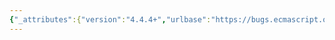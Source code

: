 ```yaml
---
{"_attributes":{"version":"4.4.4+","urlbase":"https://bugs.ecmascript.org/","maintainer":"dherman@mozilla.com"},"bug":{"bug_id":1129,"creation_ts":"2012-12-14 06:57:00 -0800","short_desc":"More invalid tests for Annex B properties","delta_ts":"2013-06-07 04:38:55 -0700","product":"Test262","component":"ECMA-262 Tests","version":"unspecified","rep_platform":"All","op_sys":"All","bug_status":"RESOLVED","resolution":"FIXED","priority":"Normal","bug_severity":"enhancement","everconfirmed":true,"reporter":{"uid":"andrebargull","name":"André Bargull"},"assigned_to":{"uid":"brbaker","name":"Brent Baker"},"cc":["brbaker","trbaker"],"long_desc":[{"commentid":3010,"comment_count":0,"who":{"uid":"andrebargull","name":"André Bargull"},"bug_when":"2012-12-14 06:57:30 -0800","thetext":"escape:\nch15/15.2/15.2.3/15.2.3.3/15.2.3.3-4-12\n\nunescape:\nch15/15.2/15.2.3/15.2.3.3/15.2.3.3-4-13\n\nString.prototype.substr:\nch15/15.2/15.2.3/15.2.3.3/15.2.3.3-4-74\n\nDate.prototype.getYear:\nch15/15.2/15.2.3/15.2.3.3/15.2.3.3-4-119\n\nDate.prototype.setYear:\nch15/15.2/15.2.3/15.2.3.3/15.2.3.3-4-137\n\nDate.prototype.toGTMString:\nch15/15.2/15.2.3/15.2.3.3/15.2.3.3-4-155\n\nRegExp.prototype.compile:\nch15/15.2/15.2.3/15.2.3.3/15.2.3.3-4-164"},{"commentid":4087,"comment_count":1,"who":{"uid":"brbaker","name":"Brent Baker"},"bug_when":"2013-05-21 06:06:06 -0700","thetext":"Escape: bug #1125 (patch ready)\nUnescape: bug #1125 (patch ready)\n\nString.prototype.substr: bug #1131 (patch ready)\n\nDate.prototype.getYear()|setYear(): bug #1128  (patch ready)\n\nDate.prototype.toGTMString: (tracked in this bug, patch ready)\n\nRegExp.prototype.compile(), although this is NOT listed anywhere in the spec, all major VMs do implement this. It will be removed as this entire testsuite is for the SPEC and not what is actually implemented. (tracked in this bug, patch ready)"},{"commentid":4088,"comment_count":2,"attachid":"43","who":{"uid":"brbaker","name":"Brent Baker"},"bug_when":"2013-05-21 06:06:38 -0700","thetext":"Created attachment 43\nremove Date.prototype.toGMTString from testsuite"},{"commentid":4089,"comment_count":3,"attachid":"44","who":{"uid":"brbaker","name":"Brent Baker"},"bug_when":"2013-05-21 06:07:04 -0700","thetext":"Created attachment 44\nremove RexExp.prototype.compile() from testsuite"},{"commentid":4131,"comment_count":4,"attachid":"48","who":{"uid":"brbaker","name":"Brent Baker"},"bug_when":"2013-06-04 08:29:14 -0700","thetext":"Created attachment 48\nMove Date.prototype.toGMTString into annexB"},{"commentid":4132,"comment_count":5,"attachid":"49","who":{"uid":"brbaker","name":"Brent Baker"},"bug_when":"2013-06-04 08:31:46 -0700","thetext":"Created attachment 49\nMove RegExp.prototype.compile into annexB\n\nThis moves RegExp.prototype.compile test into \"annexB/RegExp.prototype.compile.js\".\n\nNOTE: This function actually isn't in the 5.1 Annex B section, it is actually never mentioned in the entire spec, yet is implemented by most engines.\n\nNOTE: This function is now recorded in Annex B section of the 6 draft spec."},{"commentid":4139,"comment_count":6,"attachid":"56","who":{"uid":"brbaker","name":"Brent Baker"},"bug_when":"2013-06-05 04:53:38 -0700","thetext":"Created attachment 56\nMove Date.prototype.toGMTString into annexB\n\nExported change, including commit message"},{"commentid":4140,"comment_count":7,"attachid":"57","who":{"uid":"brbaker","name":"Brent Baker"},"bug_when":"2013-06-05 04:59:59 -0700","thetext":"Created attachment 57\nMove RegExp.prototype.compile into annexB\n\nExported change, including commit message"},{"commentid":4154,"comment_count":8,"who":{"uid":"brbaker","name":"Brent Baker"},"bug_when":"2013-06-07 04:38:55 -0700","thetext":"changeset:   371:971c2b8e0e2f\nuser:        Brent Baker <brbaker@adobe.com>\ndate:        Thu Jun 06 07:48:30 2013 -0400\nsummary:     Bug 1129: Move Date.prototype.toGMTString into annexB\n\nchangeset:   372:032499be5fa1\nuser:        Brent Baker <brbaker@adobe.com>\ndate:        Thu Jun 06 08:07:36 2013 -0400\nsummary:     Bug 1129: Move RegExp.prototype.compile into annexB\n\n\nNOTE: I am still waiting to get access to update the live website @ http://test262.ecmascript.org"}],"attachment":[{"_attributes":{"isobsolete":"1","ispatch":"1"},"attachid":"43","date":"2013-05-21 06:06:00 -0700","delta_ts":"2013-06-04 08:29:14 -0700","desc":"remove Date.prototype.toGMTString from testsuite","filename":"bug_1129_toGMTString.patch","type":"text/plain","size":"3177","attacher":{"_attributes":{"name":"Brent Baker"},"_text":"brbaker"},"data":{"_attributes":{"encoding":"base64"},"_text":"ZGlmZiAtLWdpdCBhL3Rlc3Qvc3VpdGUvY2gxMS8xMS4yLzExLjIuMS9TMTEuMi4xX0E0X1Q5Lmpz\nIGIvdGVzdC9zdWl0ZS9jaDExLzExLjIvMTEuMi4xL1MxMS4yLjFfQTRfVDkuanMKLS0tIGEvdGVz\ndC9zdWl0ZS9jaDExLzExLjIvMTEuMi4xL1MxMS4yLjFfQTRfVDkuanMKKysrIGIvdGVzdC9zdWl0\nZS9jaDExLzExLjIvMTEuMi4xL1MxMS4yLjFfQTRfVDkuanMKQEAgLTg4LDE0ICs4OCwxMiBAQCBp\nZiAodHlwZW9mIERhdGUucHJvdG90eXBlWydzZXRGdWxsWWVhciddCiBpZiAodHlwZW9mIERhdGUu\ncHJvdG90eXBlLnNldFVUQ0Z1bGxZZWFyICE9PSAiZnVuY3Rpb24iKSAgJEVSUk9SKCcjNzc6IHR5\ncGVvZiBEYXRlLnByb3RvdHlwZS5zZXRVVENGdWxsWWVhciA9PT0gImZ1bmN0aW9uIi4gQWN0dWFs\nOiAnICsgKHR5cGVvZiBEYXRlLnByb3RvdHlwZS5zZXRVVENGdWxsWWVhciApKTsKIGlmICh0eXBl\nb2YgRGF0ZS5wcm90b3R5cGVbJ3NldFVUQ0Z1bGxZZWFyJ10gIT09ICJmdW5jdGlvbiIpICAkRVJS\nT1IoJyM3ODogdHlwZW9mIERhdGUucHJvdG90eXBlWyJzZXRVVENGdWxsWWVhciJdID09PSAiZnVu\nY3Rpb24iLiBBY3R1YWw6ICcgKyAodHlwZW9mIERhdGUucHJvdG90eXBlWyJzZXRVVENGdWxsWWVh\nciJdICkpOwogaWYgKHR5cGVvZiBEYXRlLnByb3RvdHlwZS5zZXRZZWFyICE9PSAiZnVuY3Rpb24i\nKSAgJEVSUk9SKCcjNzk6IHR5cGVvZiBEYXRlLnByb3RvdHlwZS5zZXRZZWFyID09PSAiZnVuY3Rp\nb24iLiBBY3R1YWw6ICcgKyAodHlwZW9mIERhdGUucHJvdG90eXBlLnNldFllYXIgKSk7CiBpZiAo\ndHlwZW9mIERhdGUucHJvdG90eXBlWydzZXRZZWFyJ10gIT09ICJmdW5jdGlvbiIpICAkRVJST1Io\nJyM4MDogdHlwZW9mIERhdGUucHJvdG90eXBlWyJzZXRZZWFyIl0gPT09ICJmdW5jdGlvbiIuIEFj\ndHVhbDogJyArICh0eXBlb2YgRGF0ZS5wcm90b3R5cGVbInNldFllYXIiXSApKTsKIGlmICh0eXBl\nb2YgRGF0ZS5wcm90b3R5cGUudG9Mb2NhbGVTdHJpbmcgIT09ICJmdW5jdGlvbiIpICAkRVJST1Io\nJyM4MTogdHlwZW9mIERhdGUucHJvdG90eXBlLnRvTG9jYWxlU3RyaW5nID09PSAiZnVuY3Rpb24i\nLiBBY3R1YWw6ICcgKyAodHlwZW9mIERhdGUucHJvdG90eXBlLnRvTG9jYWxlU3RyaW5nICkpOwog\naWYgKHR5cGVvZiBEYXRlLnByb3RvdHlwZVsndG9Mb2NhbGVTdHJpbmcnXSAhPT0gImZ1bmN0aW9u\nIikgICRFUlJPUignIzgyOiB0eXBlb2YgRGF0ZS5wcm90b3R5cGVbInRvTG9jYWxlU3RyaW5nIl0g\nPT09ICJmdW5jdGlvbiIuIEFjdHVhbDogJyArICh0eXBlb2YgRGF0ZS5wcm90b3R5cGVbInRvTG9j\nYWxlU3RyaW5nIl0gKSk7CiBpZiAodHlwZW9mIERhdGUucHJvdG90eXBlLnRvVVRDU3RyaW5nICE9\nPSAiZnVuY3Rpb24iKSAgJEVSUk9SKCcjODM6IHR5cGVvZiBEYXRlLnByb3RvdHlwZS50b1VUQ1N0\ncmluZyA9PT0gImZ1bmN0aW9uIi4gQWN0dWFsOiAnICsgKHR5cGVvZiBEYXRlLnByb3RvdHlwZS50\nb1VUQ1N0cmluZyApKTsKIGlmICh0eXBlb2YgRGF0ZS5wcm90b3R5cGVbJ3RvVVRDU3RyaW5nJ10g\nIT09ICJmdW5jdGlvbiIpICAkRVJST1IoJyM4NDogdHlwZW9mIERhdGUucHJvdG90eXBlWyJ0b1VU\nQ1N0cmluZyJdID09PSAiZnVuY3Rpb24iLiBBY3R1YWw6ICcgKyAodHlwZW9mIERhdGUucHJvdG90\neXBlWyJ0b1VUQ1N0cmluZyJdICkpOwotaWYgKHR5cGVvZiBEYXRlLnByb3RvdHlwZS50b0dNVFN0\ncmluZyAhPT0gImZ1bmN0aW9uIikgICRFUlJPUignIzg1OiB0eXBlb2YgRGF0ZS5wcm90b3R5cGUu\ndG9HTVRTdHJpbmcgPT09ICJmdW5jdGlvbiIuIEFjdHVhbDogJyArICh0eXBlb2YgRGF0ZS5wcm90\nb3R5cGUudG9HTVRTdHJpbmcgKSk7Ci1pZiAodHlwZW9mIERhdGUucHJvdG90eXBlWyd0b0dNVFN0\ncmluZyddICE9PSAiZnVuY3Rpb24iKSAgJEVSUk9SKCcjODY6IHR5cGVvZiBEYXRlLnByb3RvdHlw\nZVsidG9HTVRTdHJpbmciXSA9PT0gImZ1bmN0aW9uIi4gQWN0dWFsOiAnICsgKHR5cGVvZiBEYXRl\nLnByb3RvdHlwZVsidG9HTVRTdHJpbmciXSApKTsKIAogCiAKIApkaWZmIC0tZ2l0IGEvdGVzdC9z\ndWl0ZS9jaDE1LzE1LjIvMTUuMi4zLzE1LjIuMy4zLzE1LjIuMy4zLTQtMTU1LmpzIGIvdGVzdC9z\ndWl0ZS9jaDE1LzE1LjIvMTUuMi4zLzE1LjIuMy4zLzE1LjIuMy4zLTQtMTU1LmpzCmRlbGV0ZWQg\nZmlsZSBtb2RlIDEwMDY0NAotLS0gYS90ZXN0L3N1aXRlL2NoMTUvMTUuMi8xNS4yLjMvMTUuMi4z\nLjMvMTUuMi4zLjMtNC0xNTUuanMKKysrIC9kZXYvbnVsbApAQCAtMSwyMSArMCwwIEBACi0vLy8g\nQ29weXJpZ2h0IChjKSAyMDEyIEVjbWEgSW50ZXJuYXRpb25hbC4gIEFsbCByaWdodHMgcmVzZXJ2\nZWQuIA0KLS8vLyBFY21hIEludGVybmF0aW9uYWwgbWFrZXMgdGhpcyBjb2RlIGF2YWlsYWJsZSB1\nbmRlciB0aGUgdGVybXMgYW5kIGNvbmRpdGlvbnMgc2V0DQotLy8vIGZvcnRoIG9uIGh0dHA6Ly9o\nZy5lY21hc2NyaXB0Lm9yZy90ZXN0cy90ZXN0MjYyL3Jhdy1maWxlL3RpcC9MSUNFTlNFICh0aGUg\nDQotLy8vICJVc2UgVGVybXMiKS4gICBBbnkgcmVkaXN0cmlidXRpb24gb2YgdGhpcyBjb2RlIG11\nc3QgcmV0YWluIHRoZSBhYm92ZSANCi0vLy8gY29weXJpZ2h0IGFuZCB0aGlzIG5vdGljZSBhbmQg\nb3RoZXJ3aXNlIGNvbXBseSB3aXRoIHRoZSBVc2UgVGVybXMuDQotLyoqDQotICogQHBhdGggY2gx\nNS8xNS4yLzE1LjIuMy8xNS4yLjMuMy8xNS4yLjMuMy00LTE1NS5qcw0KLSAqIEBkZXNjcmlwdGlv\nbiBPYmplY3QuZ2V0T3duUHJvcGVydHlEZXNjcmlwdG9yIHJldHVybnMgZGF0YSBkZXNjIGZvciBm\ndW5jdGlvbnMgb24gYnVpbHQtaW5zIChEYXRlLnByb3RvdHlwZS50b0dNVFN0cmluZykNCi0gKi8N\nCi0NCi0NCi1mdW5jdGlvbiB0ZXN0Y2FzZSgpIHsNCi0gIHZhciBkZXNjID0gT2JqZWN0LmdldE93\nblByb3BlcnR5RGVzY3JpcHRvcihEYXRlLnByb3RvdHlwZSwgInRvR01UU3RyaW5nIik7DQotICBp\nZiAoZGVzYy52YWx1ZSA9PT0gRGF0ZS5wcm90b3R5cGUudG9HTVRTdHJpbmcgJiYNCi0gICAgICBk\nZXNjLndyaXRhYmxlID09PSB0cnVlICYmDQotICAgICAgZGVzYy5lbnVtZXJhYmxlID09PSBmYWxz\nZSAmJg0KLSAgICAgIGRlc2MuY29uZmlndXJhYmxlID09PSB0cnVlKSB7DQotICAgIHJldHVybiB0\ncnVlOw0KLSAgfQ0KLSB9DQotcnVuVGVzdENhc2UodGVzdGNhc2UpOw0K\n"}},{"_attributes":{"isobsolete":"1","ispatch":"1"},"attachid":"44","date":"2013-05-21 06:07:00 -0700","delta_ts":"2013-06-04 08:31:46 -0700","desc":"remove RexExp.prototype.compile() from testsuite","filename":"bug_1129_regexp_compile.patch","type":"text/plain","size":"1138","attacher":{"_attributes":{"name":"Brent Baker"},"_text":"brbaker"},"data":{"_attributes":{"encoding":"base64"},"_text":"ZGlmZiAtLWdpdCBhL3Rlc3Qvc3VpdGUvY2gxNS8xNS4yLzE1LjIuMy8xNS4yLjMuMy8xNS4yLjMu\nMy00LTE2NC5qcyBiL3Rlc3Qvc3VpdGUvY2gxNS8xNS4yLzE1LjIuMy8xNS4yLjMuMy8xNS4yLjMu\nMy00LTE2NC5qcwpkZWxldGVkIGZpbGUgbW9kZSAxMDA2NDQKLS0tIGEvdGVzdC9zdWl0ZS9jaDE1\nLzE1LjIvMTUuMi4zLzE1LjIuMy4zLzE1LjIuMy4zLTQtMTY0LmpzCisrKyAvZGV2L251bGwKQEAg\nLTEsMjEgKzAsMCBAQAotLy8vIENvcHlyaWdodCAoYykgMjAxMiBFY21hIEludGVybmF0aW9uYWwu\nICBBbGwgcmlnaHRzIHJlc2VydmVkLiANCi0vLy8gRWNtYSBJbnRlcm5hdGlvbmFsIG1ha2VzIHRo\naXMgY29kZSBhdmFpbGFibGUgdW5kZXIgdGhlIHRlcm1zIGFuZCBjb25kaXRpb25zIHNldA0KLS8v\nLyBmb3J0aCBvbiBodHRwOi8vaGcuZWNtYXNjcmlwdC5vcmcvdGVzdHMvdGVzdDI2Mi9yYXctZmls\nZS90aXAvTElDRU5TRSAodGhlIA0KLS8vLyAiVXNlIFRlcm1zIikuICAgQW55IHJlZGlzdHJpYnV0\naW9uIG9mIHRoaXMgY29kZSBtdXN0IHJldGFpbiB0aGUgYWJvdmUgDQotLy8vIGNvcHlyaWdodCBh\nbmQgdGhpcyBub3RpY2UgYW5kIG90aGVyd2lzZSBjb21wbHkgd2l0aCB0aGUgVXNlIFRlcm1zLg0K\nLS8qKg0KLSAqIEBwYXRoIGNoMTUvMTUuMi8xNS4yLjMvMTUuMi4zLjMvMTUuMi4zLjMtNC0xNjQu\nanMNCi0gKiBAZGVzY3JpcHRpb24gT2JqZWN0LmdldE93blByb3BlcnR5RGVzY3JpcHRvciByZXR1\ncm5zIGRhdGEgZGVzYyBmb3IgZnVuY3Rpb25zIG9uIGJ1aWx0LWlucyAoUmVnRXhwLnByb3RvdHlw\nZS5jb21waWxlKQ0KLSAqLw0KLQ0KLQ0KLWZ1bmN0aW9uIHRlc3RjYXNlKCkgew0KLSAgdmFyIGRl\nc2MgPSBPYmplY3QuZ2V0T3duUHJvcGVydHlEZXNjcmlwdG9yKFJlZ0V4cC5wcm90b3R5cGUsICJj\nb21waWxlIik7DQotICBpZiAoZGVzYy52YWx1ZSA9PT0gUmVnRXhwLnByb3RvdHlwZS5jb21waWxl\nICYmDQotICAgICAgZGVzYy53cml0YWJsZSA9PT0gdHJ1ZSAmJg0KLSAgICAgIGRlc2MuZW51bWVy\nYWJsZSA9PT0gZmFsc2UgJiYNCi0gICAgICBkZXNjLmNvbmZpZ3VyYWJsZSA9PT0gdHJ1ZSkgew0K\nLSAgICByZXR1cm4gdHJ1ZTsNCi0gIH0NCi0gfQ0KLXJ1blRlc3RDYXNlKHRlc3RjYXNlKTsNCg==\n"}},{"_attributes":{"isobsolete":"1","ispatch":"1"},"attachid":"48","date":"2013-06-04 08:29:00 -0700","delta_ts":"2013-06-05 04:53:38 -0700","desc":"Move Date.prototype.toGMTString into annexB","filename":"bug_1129_toGMTString-2.patch","type":"text/plain","size":"3995","attacher":{"_attributes":{"name":"Brent Baker"},"_text":"brbaker"},"data":{"_attributes":{"encoding":"base64"},"_text":"ZGlmZiAtLWdpdCBhL3Rlc3Qvc3VpdGUvY2gxNS8xNS4yLzE1LjIuMy8xNS4yLjMuMy8xNS4yLjMu\nMy00LTE1NS5qcyBiL3Rlc3Qvc3VpdGUvYW5uZXhCL2IuMi42LmpzCnJlbmFtZSBmcm9tIHRlc3Qv\nc3VpdGUvY2gxNS8xNS4yLzE1LjIuMy8xNS4yLjMuMy8xNS4yLjMuMy00LTE1NS5qcwpyZW5hbWUg\ndG8gdGVzdC9zdWl0ZS9hbm5leEIvYi4yLjYuanMKLS0tIGEvdGVzdC9zdWl0ZS9jaDE1LzE1LjIv\nMTUuMi4zLzE1LjIuMy4zLzE1LjIuMy4zLTQtMTU1LmpzCisrKyBiL3Rlc3Qvc3VpdGUvYW5uZXhC\nL2IuMi42LmpzCkBAIC0xLDE1ICsxLDE1IEBACiAvLy8gQ29weXJpZ2h0IChjKSAyMDEyIEVjbWEg\nSW50ZXJuYXRpb25hbC4gIEFsbCByaWdodHMgcmVzZXJ2ZWQuIA0KIC8vLyBFY21hIEludGVybmF0\naW9uYWwgbWFrZXMgdGhpcyBjb2RlIGF2YWlsYWJsZSB1bmRlciB0aGUgdGVybXMgYW5kIGNvbmRp\ndGlvbnMgc2V0DQogLy8vIGZvcnRoIG9uIGh0dHA6Ly9oZy5lY21hc2NyaXB0Lm9yZy90ZXN0cy90\nZXN0MjYyL3Jhdy1maWxlL3RpcC9MSUNFTlNFICh0aGUgDQogLy8vICJVc2UgVGVybXMiKS4gICBB\nbnkgcmVkaXN0cmlidXRpb24gb2YgdGhpcyBjb2RlIG11c3QgcmV0YWluIHRoZSBhYm92ZSANCiAv\nLy8gY29weXJpZ2h0IGFuZCB0aGlzIG5vdGljZSBhbmQgb3RoZXJ3aXNlIGNvbXBseSB3aXRoIHRo\nZSBVc2UgVGVybXMuDQogLyoqDQotICogQHBhdGggY2gxNS8xNS4yLzE1LjIuMy8xNS4yLjMuMy8x\nNS4yLjMuMy00LTE1NS5qcw0KKyAqIEBwYXRoIGFubmV4Qi9iLjIuNi5qcw0KICAqIEBkZXNjcmlw\ndGlvbiBPYmplY3QuZ2V0T3duUHJvcGVydHlEZXNjcmlwdG9yIHJldHVybnMgZGF0YSBkZXNjIGZv\nciBmdW5jdGlvbnMgb24gYnVpbHQtaW5zIChEYXRlLnByb3RvdHlwZS50b0dNVFN0cmluZykNCiAg\nKi8NCiANCiANCiBmdW5jdGlvbiB0ZXN0Y2FzZSgpIHsNCiAgIHZhciBkZXNjID0gT2JqZWN0Lmdl\ndE93blByb3BlcnR5RGVzY3JpcHRvcihEYXRlLnByb3RvdHlwZSwgInRvR01UU3RyaW5nIik7DQog\nICBpZiAoZGVzYy52YWx1ZSA9PT0gRGF0ZS5wcm90b3R5cGUudG9HTVRTdHJpbmcgJiYNCiAgICAg\nICBkZXNjLndyaXRhYmxlID09PSB0cnVlICYmDQpkaWZmIC0tZ2l0IGEvdGVzdC9zdWl0ZS9hbm5l\neEIvYi4yLjYucHJvcGVydHlDaGVjay5qcyBiL3Rlc3Qvc3VpdGUvYW5uZXhCL2IuMi42LnByb3Bl\ncnR5Q2hlY2suanMKbmV3IGZpbGUgbW9kZSAxMDA2NDQKLS0tIC9kZXYvbnVsbAorKysgYi90ZXN0\nL3N1aXRlL2FubmV4Qi9iLjIuNi5wcm9wZXJ0eUNoZWNrLmpzCkBAIC0wLDAgKzEsMTYgQEAKKy8v\nIENvcHlyaWdodCAyMDA5IHRoZSBTcHV0bmlrIGF1dGhvcnMuICBBbGwgcmlnaHRzIHJlc2VydmVk\nLgorLy8gVGhpcyBjb2RlIGlzIGdvdmVybmVkIGJ5IHRoZSBCU0QgbGljZW5zZSBmb3VuZCBpbiB0\naGUgTElDRU5TRSBmaWxlLgorCisvKioKKyAqIENoZWNrIHR5cGUgb2YgdmFyaW91cyBwcm9wZXJ0\naWVzCisgKgorICogQHBhdGggYW5uZXhCL2IuMi42LnByb3BlcnR5Q2hlY2suanMKKyAqIEBkZXNj\ncmlwdGlvbiBDaGVja2luZyBwcm9wZXJ0aWVzIG9mIHRoZSBEYXRlIG9iamVjdCAodG9HTVRTdHJp\nbmcpCisgKi8KKworaWYgKHR5cGVvZiBEYXRlLnByb3RvdHlwZS50b0dNVFN0cmluZyAhPT0gImZ1\nbmN0aW9uIikgICRFUlJPUignIzE6IHR5cGVvZiBEYXRlLnByb3RvdHlwZS50b0dNVFN0cmluZyA9\nPT0gImZ1bmN0aW9uIi4gQWN0dWFsOiAnICsgKHR5cGVvZiBEYXRlLnByb3RvdHlwZS50b0dNVFN0\ncmluZyApKTsKK2lmICh0eXBlb2YgRGF0ZS5wcm90b3R5cGVbJ3RvR01UU3RyaW5nJ10gIT09ICJm\ndW5jdGlvbiIpICAkRVJST1IoJyMyOiB0eXBlb2YgRGF0ZS5wcm90b3R5cGVbInRvR01UU3RyaW5n\nIl0gPT09ICJmdW5jdGlvbiIuIEFjdHVhbDogJyArICh0eXBlb2YgRGF0ZS5wcm90b3R5cGVbInRv\nR01UU3RyaW5nIl0gKSk7CisKKworCisKZGlmZiAtLWdpdCBhL3Rlc3Qvc3VpdGUvY2gxMS8xMS4y\nLzExLjIuMS9TMTEuMi4xX0E0X1Q5LmpzIGIvdGVzdC9zdWl0ZS9jaDExLzExLjIvMTEuMi4xL1Mx\nMS4yLjFfQTRfVDkuanMKLS0tIGEvdGVzdC9zdWl0ZS9jaDExLzExLjIvMTEuMi4xL1MxMS4yLjFf\nQTRfVDkuanMKKysrIGIvdGVzdC9zdWl0ZS9jaDExLzExLjIvMTEuMi4xL1MxMS4yLjFfQTRfVDku\nanMKQEAgLTg4LDE0ICs4OCwxMiBAQCBpZiAodHlwZW9mIERhdGUucHJvdG90eXBlWydzZXRGdWxs\nWWVhciddCiBpZiAodHlwZW9mIERhdGUucHJvdG90eXBlLnNldFVUQ0Z1bGxZZWFyICE9PSAiZnVu\nY3Rpb24iKSAgJEVSUk9SKCcjNzc6IHR5cGVvZiBEYXRlLnByb3RvdHlwZS5zZXRVVENGdWxsWWVh\nciA9PT0gImZ1bmN0aW9uIi4gQWN0dWFsOiAnICsgKHR5cGVvZiBEYXRlLnByb3RvdHlwZS5zZXRV\nVENGdWxsWWVhciApKTsKIGlmICh0eXBlb2YgRGF0ZS5wcm90b3R5cGVbJ3NldFVUQ0Z1bGxZZWFy\nJ10gIT09ICJmdW5jdGlvbiIpICAkRVJST1IoJyM3ODogdHlwZW9mIERhdGUucHJvdG90eXBlWyJz\nZXRVVENGdWxsWWVhciJdID09PSAiZnVuY3Rpb24iLiBBY3R1YWw6ICcgKyAodHlwZW9mIERhdGUu\ncHJvdG90eXBlWyJzZXRVVENGdWxsWWVhciJdICkpOwogaWYgKHR5cGVvZiBEYXRlLnByb3RvdHlw\nZS5zZXRZZWFyICE9PSAiZnVuY3Rpb24iKSAgJEVSUk9SKCcjNzk6IHR5cGVvZiBEYXRlLnByb3Rv\ndHlwZS5zZXRZZWFyID09PSAiZnVuY3Rpb24iLiBBY3R1YWw6ICcgKyAodHlwZW9mIERhdGUucHJv\ndG90eXBlLnNldFllYXIgKSk7CiBpZiAodHlwZW9mIERhdGUucHJvdG90eXBlWydzZXRZZWFyJ10g\nIT09ICJmdW5jdGlvbiIpICAkRVJST1IoJyM4MDogdHlwZW9mIERhdGUucHJvdG90eXBlWyJzZXRZ\nZWFyIl0gPT09ICJmdW5jdGlvbiIuIEFjdHVhbDogJyArICh0eXBlb2YgRGF0ZS5wcm90b3R5cGVb\nInNldFllYXIiXSApKTsKIGlmICh0eXBlb2YgRGF0ZS5wcm90b3R5cGUudG9Mb2NhbGVTdHJpbmcg\nIT09ICJmdW5jdGlvbiIpICAkRVJST1IoJyM4MTogdHlwZW9mIERhdGUucHJvdG90eXBlLnRvTG9j\nYWxlU3RyaW5nID09PSAiZnVuY3Rpb24iLiBBY3R1YWw6ICcgKyAodHlwZW9mIERhdGUucHJvdG90\neXBlLnRvTG9jYWxlU3RyaW5nICkpOwogaWYgKHR5cGVvZiBEYXRlLnByb3RvdHlwZVsndG9Mb2Nh\nbGVTdHJpbmcnXSAhPT0gImZ1bmN0aW9uIikgICRFUlJPUignIzgyOiB0eXBlb2YgRGF0ZS5wcm90\nb3R5cGVbInRvTG9jYWxlU3RyaW5nIl0gPT09ICJmdW5jdGlvbiIuIEFjdHVhbDogJyArICh0eXBl\nb2YgRGF0ZS5wcm90b3R5cGVbInRvTG9jYWxlU3RyaW5nIl0gKSk7CiBpZiAodHlwZW9mIERhdGUu\ncHJvdG90eXBlLnRvVVRDU3RyaW5nICE9PSAiZnVuY3Rpb24iKSAgJEVSUk9SKCcjODM6IHR5cGVv\nZiBEYXRlLnByb3RvdHlwZS50b1VUQ1N0cmluZyA9PT0gImZ1bmN0aW9uIi4gQWN0dWFsOiAnICsg\nKHR5cGVvZiBEYXRlLnByb3RvdHlwZS50b1VUQ1N0cmluZyApKTsKIGlmICh0eXBlb2YgRGF0ZS5w\ncm90b3R5cGVbJ3RvVVRDU3RyaW5nJ10gIT09ICJmdW5jdGlvbiIpICAkRVJST1IoJyM4NDogdHlw\nZW9mIERhdGUucHJvdG90eXBlWyJ0b1VUQ1N0cmluZyJdID09PSAiZnVuY3Rpb24iLiBBY3R1YWw6\nICcgKyAodHlwZW9mIERhdGUucHJvdG90eXBlWyJ0b1VUQ1N0cmluZyJdICkpOwotaWYgKHR5cGVv\nZiBEYXRlLnByb3RvdHlwZS50b0dNVFN0cmluZyAhPT0gImZ1bmN0aW9uIikgICRFUlJPUignIzg1\nOiB0eXBlb2YgRGF0ZS5wcm90b3R5cGUudG9HTVRTdHJpbmcgPT09ICJmdW5jdGlvbiIuIEFjdHVh\nbDogJyArICh0eXBlb2YgRGF0ZS5wcm90b3R5cGUudG9HTVRTdHJpbmcgKSk7Ci1pZiAodHlwZW9m\nIERhdGUucHJvdG90eXBlWyd0b0dNVFN0cmluZyddICE9PSAiZnVuY3Rpb24iKSAgJEVSUk9SKCcj\nODY6IHR5cGVvZiBEYXRlLnByb3RvdHlwZVsidG9HTVRTdHJpbmciXSA9PT0gImZ1bmN0aW9uIi4g\nQWN0dWFsOiAnICsgKHR5cGVvZiBEYXRlLnByb3RvdHlwZVsidG9HTVRTdHJpbmciXSApKTsKIAog\nCiAKIAo=\n"}},{"_attributes":{"isobsolete":"1","ispatch":"1"},"attachid":"49","date":"2013-06-04 08:31:00 -0700","delta_ts":"2013-06-05 04:59:59 -0700","desc":"Move RegExp.prototype.compile into annexB","filename":"bug_1129_regexp_compile-2.patch","type":"text/plain","size":"1182","attacher":{"_attributes":{"name":"Brent Baker"},"_text":"brbaker"},"data":{"_attributes":{"encoding":"base64"},"_text":"ZGlmZiAtLWdpdCBhL3Rlc3Qvc3VpdGUvY2gxNS8xNS4yLzE1LjIuMy8xNS4yLjMuMy8xNS4yLjMu\nMy00LTE2NC5qcyBiL3Rlc3Qvc3VpdGUvYW5uZXhCL1JlZ0V4cC5wcm90b3R5cGUuY29tcGlsZS5q\ncwpyZW5hbWUgZnJvbSB0ZXN0L3N1aXRlL2NoMTUvMTUuMi8xNS4yLjMvMTUuMi4zLjMvMTUuMi4z\nLjMtNC0xNjQuanMKcmVuYW1lIHRvIHRlc3Qvc3VpdGUvYW5uZXhCL1JlZ0V4cC5wcm90b3R5cGUu\nY29tcGlsZS5qcwotLS0gYS90ZXN0L3N1aXRlL2NoMTUvMTUuMi8xNS4yLjMvMTUuMi4zLjMvMTUu\nMi4zLjMtNC0xNjQuanMKKysrIGIvdGVzdC9zdWl0ZS9hbm5leEIvUmVnRXhwLnByb3RvdHlwZS5j\nb21waWxlLmpzCkBAIC0xLDE1ICsxLDE1IEBACiAvLy8gQ29weXJpZ2h0IChjKSAyMDEyIEVjbWEg\nSW50ZXJuYXRpb25hbC4gIEFsbCByaWdodHMgcmVzZXJ2ZWQuIA0KIC8vLyBFY21hIEludGVybmF0\naW9uYWwgbWFrZXMgdGhpcyBjb2RlIGF2YWlsYWJsZSB1bmRlciB0aGUgdGVybXMgYW5kIGNvbmRp\ndGlvbnMgc2V0DQogLy8vIGZvcnRoIG9uIGh0dHA6Ly9oZy5lY21hc2NyaXB0Lm9yZy90ZXN0cy90\nZXN0MjYyL3Jhdy1maWxlL3RpcC9MSUNFTlNFICh0aGUgDQogLy8vICJVc2UgVGVybXMiKS4gICBB\nbnkgcmVkaXN0cmlidXRpb24gb2YgdGhpcyBjb2RlIG11c3QgcmV0YWluIHRoZSBhYm92ZSANCiAv\nLy8gY29weXJpZ2h0IGFuZCB0aGlzIG5vdGljZSBhbmQgb3RoZXJ3aXNlIGNvbXBseSB3aXRoIHRo\nZSBVc2UgVGVybXMuDQogLyoqDQotICogQHBhdGggY2gxNS8xNS4yLzE1LjIuMy8xNS4yLjMuMy8x\nNS4yLjMuMy00LTE2NC5qcw0KKyAqIEBwYXRoIGFubmV4Qi9SZWdFeHAucHJvdG90eXBlLmNvbXBp\nbGUuanMNCiAgKiBAZGVzY3JpcHRpb24gT2JqZWN0LmdldE93blByb3BlcnR5RGVzY3JpcHRvciBy\nZXR1cm5zIGRhdGEgZGVzYyBmb3IgZnVuY3Rpb25zIG9uIGJ1aWx0LWlucyAoUmVnRXhwLnByb3Rv\ndHlwZS5jb21waWxlKQ0KICAqLw0KIA0KIA0KIGZ1bmN0aW9uIHRlc3RjYXNlKCkgew0KICAgdmFy\nIGRlc2MgPSBPYmplY3QuZ2V0T3duUHJvcGVydHlEZXNjcmlwdG9yKFJlZ0V4cC5wcm90b3R5cGUs\nICJjb21waWxlIik7DQogICBpZiAoZGVzYy52YWx1ZSA9PT0gUmVnRXhwLnByb3RvdHlwZS5jb21w\naWxlICYmDQogICAgICAgZGVzYy53cml0YWJsZSA9PT0gdHJ1ZSAmJg0K\n"}},{"_attributes":{"isobsolete":"0","ispatch":"1"},"attachid":"56","date":"2013-06-05 04:53:00 -0700","delta_ts":"2013-06-05 04:53:38 -0700","desc":"Move Date.prototype.toGMTString into annexB","filename":"bug_1129_toGMTString-export.patch","type":"text/plain","size":"4260","attacher":{"_attributes":{"name":"Brent Baker"},"_text":"brbaker"},"data":{"_attributes":{"encoding":"base64"},"_text":"IyBIRyBjaGFuZ2VzZXQgcGF0Y2gKIyBVc2VyIEJyZW50IEJha2VyIDxicmJha2VyQGFkb2JlLmNv\nbT4KIyBEYXRlIDEzNzA0MzMxMTggMTQ0MDAKIyBOb2RlIElEIDRiMDJhMjAzNDEzYmQxNTVkNzQy\nMjkxNGUwYTBhMmVhMTEyZWVmNmQKIyBQYXJlbnQgIDM3MzVjMzZjZDRmMjI0OGZkNjkyZTU5ODQz\nYjZjNGZlNjNhNTE4YjMKQnVnIDExMjk6IE1vdmUgRGF0ZS5wcm90b3R5cGUudG9HTVRTdHJpbmcg\naW50byBhbm5leEIKCmRpZmYgLS1naXQgYS90ZXN0L3N1aXRlL2NoMTUvMTUuMi8xNS4yLjMvMTUu\nMi4zLjMvMTUuMi4zLjMtNC0xNTUuanMgYi90ZXN0L3N1aXRlL2FubmV4Qi9iLjIuNi5qcwpyZW5h\nbWUgZnJvbSB0ZXN0L3N1aXRlL2NoMTUvMTUuMi8xNS4yLjMvMTUuMi4zLjMvMTUuMi4zLjMtNC0x\nNTUuanMKcmVuYW1lIHRvIHRlc3Qvc3VpdGUvYW5uZXhCL2IuMi42LmpzCi0tLSBhL3Rlc3Qvc3Vp\ndGUvY2gxNS8xNS4yLzE1LjIuMy8xNS4yLjMuMy8xNS4yLjMuMy00LTE1NS5qcworKysgYi90ZXN0\nL3N1aXRlL2FubmV4Qi9iLjIuNi5qcwpAQCAtMSwxNSArMSwxNSBAQAogLy8vIENvcHlyaWdodCAo\nYykgMjAxMiBFY21hIEludGVybmF0aW9uYWwuICBBbGwgcmlnaHRzIHJlc2VydmVkLiANCiAvLy8g\nRWNtYSBJbnRlcm5hdGlvbmFsIG1ha2VzIHRoaXMgY29kZSBhdmFpbGFibGUgdW5kZXIgdGhlIHRl\ncm1zIGFuZCBjb25kaXRpb25zIHNldA0KIC8vLyBmb3J0aCBvbiBodHRwOi8vaGcuZWNtYXNjcmlw\ndC5vcmcvdGVzdHMvdGVzdDI2Mi9yYXctZmlsZS90aXAvTElDRU5TRSAodGhlIA0KIC8vLyAiVXNl\nIFRlcm1zIikuICAgQW55IHJlZGlzdHJpYnV0aW9uIG9mIHRoaXMgY29kZSBtdXN0IHJldGFpbiB0\naGUgYWJvdmUgDQogLy8vIGNvcHlyaWdodCBhbmQgdGhpcyBub3RpY2UgYW5kIG90aGVyd2lzZSBj\nb21wbHkgd2l0aCB0aGUgVXNlIFRlcm1zLg0KIC8qKg0KLSAqIEBwYXRoIGNoMTUvMTUuMi8xNS4y\nLjMvMTUuMi4zLjMvMTUuMi4zLjMtNC0xNTUuanMNCisgKiBAcGF0aCBhbm5leEIvYi4yLjYuanMN\nCiAgKiBAZGVzY3JpcHRpb24gT2JqZWN0LmdldE93blByb3BlcnR5RGVzY3JpcHRvciByZXR1cm5z\nIGRhdGEgZGVzYyBmb3IgZnVuY3Rpb25zIG9uIGJ1aWx0LWlucyAoRGF0ZS5wcm90b3R5cGUudG9H\nTVRTdHJpbmcpDQogICovDQogDQogDQogZnVuY3Rpb24gdGVzdGNhc2UoKSB7DQogICB2YXIgZGVz\nYyA9IE9iamVjdC5nZXRPd25Qcm9wZXJ0eURlc2NyaXB0b3IoRGF0ZS5wcm90b3R5cGUsICJ0b0dN\nVFN0cmluZyIpOw0KICAgaWYgKGRlc2MudmFsdWUgPT09IERhdGUucHJvdG90eXBlLnRvR01UU3Ry\naW5nICYmDQogICAgICAgZGVzYy53cml0YWJsZSA9PT0gdHJ1ZSAmJg0KZGlmZiAtLWdpdCBhL3Rl\nc3Qvc3VpdGUvYW5uZXhCL2IuMi42LnByb3BlcnR5Q2hlY2suanMgYi90ZXN0L3N1aXRlL2FubmV4\nQi9iLjIuNi5wcm9wZXJ0eUNoZWNrLmpzCm5ldyBmaWxlIG1vZGUgMTAwNjQ0Ci0tLSAvZGV2L251\nbGwKKysrIGIvdGVzdC9zdWl0ZS9hbm5leEIvYi4yLjYucHJvcGVydHlDaGVjay5qcwpAQCAtMCww\nICsxLDE2IEBACisvLyBDb3B5cmlnaHQgMjAwOSB0aGUgU3B1dG5payBhdXRob3JzLiAgQWxsIHJp\nZ2h0cyByZXNlcnZlZC4KKy8vIFRoaXMgY29kZSBpcyBnb3Zlcm5lZCBieSB0aGUgQlNEIGxpY2Vu\nc2UgZm91bmQgaW4gdGhlIExJQ0VOU0UgZmlsZS4KKworLyoqCisgKiBDaGVjayB0eXBlIG9mIHZh\ncmlvdXMgcHJvcGVydGllcworICoKKyAqIEBwYXRoIGFubmV4Qi9iLjIuNi5wcm9wZXJ0eUNoZWNr\nLmpzCisgKiBAZGVzY3JpcHRpb24gQ2hlY2tpbmcgcHJvcGVydGllcyBvZiB0aGUgRGF0ZSBvYmpl\nY3QgKHRvR01UU3RyaW5nKQorICovCisKK2lmICh0eXBlb2YgRGF0ZS5wcm90b3R5cGUudG9HTVRT\ndHJpbmcgIT09ICJmdW5jdGlvbiIpICAkRVJST1IoJyMxOiB0eXBlb2YgRGF0ZS5wcm90b3R5cGUu\ndG9HTVRTdHJpbmcgPT09ICJmdW5jdGlvbiIuIEFjdHVhbDogJyArICh0eXBlb2YgRGF0ZS5wcm90\nb3R5cGUudG9HTVRTdHJpbmcgKSk7CitpZiAodHlwZW9mIERhdGUucHJvdG90eXBlWyd0b0dNVFN0\ncmluZyddICE9PSAiZnVuY3Rpb24iKSAgJEVSUk9SKCcjMjogdHlwZW9mIERhdGUucHJvdG90eXBl\nWyJ0b0dNVFN0cmluZyJdID09PSAiZnVuY3Rpb24iLiBBY3R1YWw6ICcgKyAodHlwZW9mIERhdGUu\ncHJvdG90eXBlWyJ0b0dNVFN0cmluZyJdICkpOworCisKKworCmRpZmYgLS1naXQgYS90ZXN0L3N1\naXRlL2NoMTEvMTEuMi8xMS4yLjEvUzExLjIuMV9BNF9UOS5qcyBiL3Rlc3Qvc3VpdGUvY2gxMS8x\nMS4yLzExLjIuMS9TMTEuMi4xX0E0X1Q5LmpzCi0tLSBhL3Rlc3Qvc3VpdGUvY2gxMS8xMS4yLzEx\nLjIuMS9TMTEuMi4xX0E0X1Q5LmpzCisrKyBiL3Rlc3Qvc3VpdGUvY2gxMS8xMS4yLzExLjIuMS9T\nMTEuMi4xX0E0X1Q5LmpzCkBAIC04NCwxNCArODQsMTEgQEAgaWYgKHR5cGVvZiBEYXRlLnByb3Rv\ndHlwZVsnc2V0VVRDTW9udGgnXQogaWYgKHR5cGVvZiBEYXRlLnByb3RvdHlwZS5zZXRGdWxsWWVh\nciAhPT0gImZ1bmN0aW9uIikgICRFUlJPUignIzc1OiB0eXBlb2YgRGF0ZS5wcm90b3R5cGUuc2V0\nRnVsbFllYXIgPT09ICJmdW5jdGlvbiIuIEFjdHVhbDogJyArICh0eXBlb2YgRGF0ZS5wcm90b3R5\ncGUuc2V0RnVsbFllYXIgKSk7CiBpZiAodHlwZW9mIERhdGUucHJvdG90eXBlWydzZXRGdWxsWWVh\nciddICE9PSAiZnVuY3Rpb24iKSAgJEVSUk9SKCcjNzY6IHR5cGVvZiBEYXRlLnByb3RvdHlwZVsi\nc2V0RnVsbFllYXIiXSA9PT0gImZ1bmN0aW9uIi4gQWN0dWFsOiAnICsgKHR5cGVvZiBEYXRlLnBy\nb3RvdHlwZVsic2V0RnVsbFllYXIiXSApKTsKIGlmICh0eXBlb2YgRGF0ZS5wcm90b3R5cGUuc2V0\nVVRDRnVsbFllYXIgIT09ICJmdW5jdGlvbiIpICAkRVJST1IoJyM3NzogdHlwZW9mIERhdGUucHJv\ndG90eXBlLnNldFVUQ0Z1bGxZZWFyID09PSAiZnVuY3Rpb24iLiBBY3R1YWw6ICcgKyAodHlwZW9m\nIERhdGUucHJvdG90eXBlLnNldFVUQ0Z1bGxZZWFyICkpOwogaWYgKHR5cGVvZiBEYXRlLnByb3Rv\ndHlwZVsnc2V0VVRDRnVsbFllYXInXSAhPT0gImZ1bmN0aW9uIikgICRFUlJPUignIzc4OiB0eXBl\nb2YgRGF0ZS5wcm90b3R5cGVbInNldFVUQ0Z1bGxZZWFyIl0gPT09ICJmdW5jdGlvbiIuIEFjdHVh\nbDogJyArICh0eXBlb2YgRGF0ZS5wcm90b3R5cGVbInNldFVUQ0Z1bGxZZWFyIl0gKSk7CiBpZiAo\ndHlwZW9mIERhdGUucHJvdG90eXBlLnRvTG9jYWxlU3RyaW5nICE9PSAiZnVuY3Rpb24iKSAgJEVS\nUk9SKCcjODE6IHR5cGVvZiBEYXRlLnByb3RvdHlwZS50b0xvY2FsZVN0cmluZyA9PT0gImZ1bmN0\naW9uIi4gQWN0dWFsOiAnICsgKHR5cGVvZiBEYXRlLnByb3RvdHlwZS50b0xvY2FsZVN0cmluZyAp\nKTsKIGlmICh0eXBlb2YgRGF0ZS5wcm90b3R5cGVbJ3RvTG9jYWxlU3RyaW5nJ10gIT09ICJmdW5j\ndGlvbiIpICAkRVJST1IoJyM4MjogdHlwZW9mIERhdGUucHJvdG90eXBlWyJ0b0xvY2FsZVN0cmlu\nZyJdID09PSAiZnVuY3Rpb24iLiBBY3R1YWw6ICcgKyAodHlwZW9mIERhdGUucHJvdG90eXBlWyJ0\nb0xvY2FsZVN0cmluZyJdICkpOwogaWYgKHR5cGVvZiBEYXRlLnByb3RvdHlwZS50b1VUQ1N0cmlu\nZyAhPT0gImZ1bmN0aW9uIikgICRFUlJPUignIzgzOiB0eXBlb2YgRGF0ZS5wcm90b3R5cGUudG9V\nVENTdHJpbmcgPT09ICJmdW5jdGlvbiIuIEFjdHVhbDogJyArICh0eXBlb2YgRGF0ZS5wcm90b3R5\ncGUudG9VVENTdHJpbmcgKSk7CiBpZiAodHlwZW9mIERhdGUucHJvdG90eXBlWyd0b1VUQ1N0cmlu\nZyddICE9PSAiZnVuY3Rpb24iKSAgJEVSUk9SKCcjODQ6IHR5cGVvZiBEYXRlLnByb3RvdHlwZVsi\ndG9VVENTdHJpbmciXSA9PT0gImZ1bmN0aW9uIi4gQWN0dWFsOiAnICsgKHR5cGVvZiBEYXRlLnBy\nb3RvdHlwZVsidG9VVENTdHJpbmciXSApKTsKLWlmICh0eXBlb2YgRGF0ZS5wcm90b3R5cGUudG9H\nTVRTdHJpbmcgIT09ICJmdW5jdGlvbiIpICAkRVJST1IoJyM4NTogdHlwZW9mIERhdGUucHJvdG90\neXBlLnRvR01UU3RyaW5nID09PSAiZnVuY3Rpb24iLiBBY3R1YWw6ICcgKyAodHlwZW9mIERhdGUu\ncHJvdG90eXBlLnRvR01UU3RyaW5nICkpOwotaWYgKHR5cGVvZiBEYXRlLnByb3RvdHlwZVsndG9H\nTVRTdHJpbmcnXSAhPT0gImZ1bmN0aW9uIikgICRFUlJPUignIzg2OiB0eXBlb2YgRGF0ZS5wcm90\nb3R5cGVbInRvR01UU3RyaW5nIl0gPT09ICJmdW5jdGlvbiIuIEFjdHVhbDogJyArICh0eXBlb2Yg\nRGF0ZS5wcm90b3R5cGVbInRvR01UU3RyaW5nIl0gKSk7CiAKIAogCi0K\n"}},{"_attributes":{"isobsolete":"0","ispatch":"1"},"attachid":"57","date":"2013-06-05 04:59:00 -0700","delta_ts":"2013-06-05 04:59:59 -0700","desc":"Move RegExp.prototype.compile into annexB","filename":"bug_1129_regexp_compile-export.patch","type":"text/plain","size":"1649","attacher":{"_attributes":{"name":"Brent Baker"},"_text":"brbaker"},"data":{"_attributes":{"encoding":"base64"},"_text":"IyBIRyBjaGFuZ2VzZXQgcGF0Y2gKIyBVc2VyIEJyZW50IEJha2VyIDxicmJha2VyQGFkb2JlLmNv\nbT4KIyBEYXRlIDEzNzA0MzM0NjMgMTQ0MDAKIyBOb2RlIElEIDY4MGVmMzE2MWU4MDAxMjliYTM4\nNTRkNmI5MDc5ZDYyZDdjZWNkMGQKIyBQYXJlbnQgIDRiMDJhMjAzNDEzYmQxNTVkNzQyMjkxNGUw\nYTBhMmVhMTEyZWVmNmQKQnVnIDExMjk6IE1vdmUgUmVnRXhwLnByb3RvdHlwZS5jb21waWxlIGlu\ndG8gYW5uZXhCCgpOT1RFOiBUaGlzIGZ1bmN0aW9uIGFjdHVhbGx5IGlzbid0IGluIHRoZSA1LjEg\nQW5uZXggQiBzZWN0aW9uLCBpdCBpcyBhY3R1YWxseQpuZXZlciBtZW50aW9uZWQgaW4gdGhlIGVu\ndGlyZSBzcGVjLCB5ZXQgaXMgaW1wbGVtZW50ZWQgYnkgbW9zdCBlbmdpbmVzLgoKTk9URTogVGhp\ncyBmdW5jdGlvbiBpcyBub3cgcmVjb3JkZWQgaW4gQW5uZXggQiBzZWN0aW9uIG9mIHRoZSA2IGRy\nYWZ0IHNwZWMuCgpkaWZmIC0tZ2l0IGEvdGVzdC9zdWl0ZS9jaDE1LzE1LjIvMTUuMi4zLzE1LjIu\nMy4zLzE1LjIuMy4zLTQtMTY0LmpzIGIvdGVzdC9zdWl0ZS9hbm5leEIvUmVnRXhwLnByb3RvdHlw\nZS5jb21waWxlLmpzCnJlbmFtZSBmcm9tIHRlc3Qvc3VpdGUvY2gxNS8xNS4yLzE1LjIuMy8xNS4y\nLjMuMy8xNS4yLjMuMy00LTE2NC5qcwpyZW5hbWUgdG8gdGVzdC9zdWl0ZS9hbm5leEIvUmVnRXhw\nLnByb3RvdHlwZS5jb21waWxlLmpzCi0tLSBhL3Rlc3Qvc3VpdGUvY2gxNS8xNS4yLzE1LjIuMy8x\nNS4yLjMuMy8xNS4yLjMuMy00LTE2NC5qcworKysgYi90ZXN0L3N1aXRlL2FubmV4Qi9SZWdFeHAu\ncHJvdG90eXBlLmNvbXBpbGUuanMKQEAgLTEsMTUgKzEsMTUgQEAKIC8vLyBDb3B5cmlnaHQgKGMp\nIDIwMTIgRWNtYSBJbnRlcm5hdGlvbmFsLiAgQWxsIHJpZ2h0cyByZXNlcnZlZC4gDQogLy8vIEVj\nbWEgSW50ZXJuYXRpb25hbCBtYWtlcyB0aGlzIGNvZGUgYXZhaWxhYmxlIHVuZGVyIHRoZSB0ZXJt\ncyBhbmQgY29uZGl0aW9ucyBzZXQNCiAvLy8gZm9ydGggb24gaHR0cDovL2hnLmVjbWFzY3JpcHQu\nb3JnL3Rlc3RzL3Rlc3QyNjIvcmF3LWZpbGUvdGlwL0xJQ0VOU0UgKHRoZSANCiAvLy8gIlVzZSBU\nZXJtcyIpLiAgIEFueSByZWRpc3RyaWJ1dGlvbiBvZiB0aGlzIGNvZGUgbXVzdCByZXRhaW4gdGhl\nIGFib3ZlIA0KIC8vLyBjb3B5cmlnaHQgYW5kIHRoaXMgbm90aWNlIGFuZCBvdGhlcndpc2UgY29t\ncGx5IHdpdGggdGhlIFVzZSBUZXJtcy4NCiAvKioNCi0gKiBAcGF0aCBjaDE1LzE1LjIvMTUuMi4z\nLzE1LjIuMy4zLzE1LjIuMy4zLTQtMTY0LmpzDQorICogQHBhdGggYW5uZXhCL1JlZ0V4cC5wcm90\nb3R5cGUuY29tcGlsZS5qcw0KICAqIEBkZXNjcmlwdGlvbiBPYmplY3QuZ2V0T3duUHJvcGVydHlE\nZXNjcmlwdG9yIHJldHVybnMgZGF0YSBkZXNjIGZvciBmdW5jdGlvbnMgb24gYnVpbHQtaW5zIChS\nZWdFeHAucHJvdG90eXBlLmNvbXBpbGUpDQogICovDQogDQogDQogZnVuY3Rpb24gdGVzdGNhc2Uo\nKSB7DQogICB2YXIgZGVzYyA9IE9iamVjdC5nZXRPd25Qcm9wZXJ0eURlc2NyaXB0b3IoUmVnRXhw\nLnByb3RvdHlwZSwgImNvbXBpbGUiKTsNCiAgIGlmIChkZXNjLnZhbHVlID09PSBSZWdFeHAucHJv\ndG90eXBlLmNvbXBpbGUgJiYNCiAgICAgICBkZXNjLndyaXRhYmxlID09PSB0cnVlICYmDQo=\n"}}]}}
---
```

